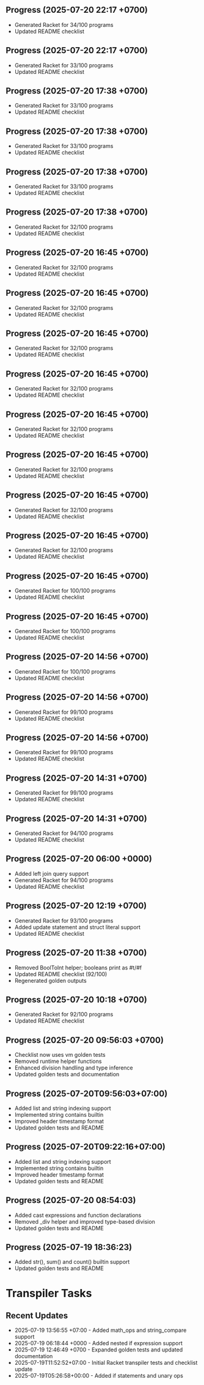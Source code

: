 ## Progress (2025-07-20 22:17 +0700)
- Generated Racket for 34/100 programs
- Updated README checklist

## Progress (2025-07-20 22:17 +0700)
- Generated Racket for 33/100 programs
- Updated README checklist

## Progress (2025-07-20 17:38 +0700)
- Generated Racket for 33/100 programs
- Updated README checklist

## Progress (2025-07-20 17:38 +0700)
- Generated Racket for 33/100 programs
- Updated README checklist

## Progress (2025-07-20 17:38 +0700)
- Generated Racket for 33/100 programs
- Updated README checklist

## Progress (2025-07-20 17:38 +0700)
- Generated Racket for 32/100 programs
- Updated README checklist

## Progress (2025-07-20 16:45 +0700)
- Generated Racket for 32/100 programs
- Updated README checklist

## Progress (2025-07-20 16:45 +0700)
- Generated Racket for 32/100 programs
- Updated README checklist

## Progress (2025-07-20 16:45 +0700)
- Generated Racket for 32/100 programs
- Updated README checklist

## Progress (2025-07-20 16:45 +0700)
- Generated Racket for 32/100 programs
- Updated README checklist

## Progress (2025-07-20 16:45 +0700)
- Generated Racket for 32/100 programs
- Updated README checklist

## Progress (2025-07-20 16:45 +0700)
- Generated Racket for 32/100 programs
- Updated README checklist

## Progress (2025-07-20 16:45 +0700)
- Generated Racket for 32/100 programs
- Updated README checklist

## Progress (2025-07-20 16:45 +0700)
- Generated Racket for 32/100 programs
- Updated README checklist

## Progress (2025-07-20 16:45 +0700)
- Generated Racket for 100/100 programs
- Updated README checklist

## Progress (2025-07-20 16:45 +0700)
- Generated Racket for 100/100 programs
- Updated README checklist

## Progress (2025-07-20 14:56 +0700)
- Generated Racket for 100/100 programs
- Updated README checklist

## Progress (2025-07-20 14:56 +0700)
- Generated Racket for 99/100 programs
- Updated README checklist

## Progress (2025-07-20 14:56 +0700)
- Generated Racket for 99/100 programs
- Updated README checklist

## Progress (2025-07-20 14:31 +0700)
- Generated Racket for 99/100 programs
- Updated README checklist

## Progress (2025-07-20 14:31 +0700)
- Generated Racket for 94/100 programs
- Updated README checklist

## Progress (2025-07-20 06:00 +0000)
- Added left join query support
- Generated Racket for 94/100 programs
- Updated README checklist

## Progress (2025-07-20 12:19 +0700)
- Generated Racket for 93/100 programs
- Added update statement and struct literal support
- Updated README checklist

## Progress (2025-07-20 11:38 +0700)
- Removed BoolToInt helper; booleans print as #t/#f
- Updated README checklist (92/100)
- Regenerated golden outputs

## Progress (2025-07-20 10:18 +0700)
- Generated Racket for 92/100 programs
- Updated README checklist

## Progress (2025-07-20 09:56:03 +0700)
- Checklist now uses vm golden tests
- Removed runtime helper functions
- Enhanced division handling and type inference
- Updated golden tests and documentation

## Progress (2025-07-20T09:56:03+07:00)
- Added list and string indexing support
- Implemented string contains builtin
- Improved header timestamp format
- Updated golden tests and README

## Progress (2025-07-20T09:22:16+07:00)
- Added list and string indexing support
- Implemented string contains builtin
- Improved header timestamp format
- Updated golden tests and README


## Progress (2025-07-20 08:54:03)
- Added cast expressions and function declarations
- Removed _div helper and improved type-based division
- Updated golden tests and README

## Progress (2025-07-19 18:36:23)
- Added str(), sum() and count() builtin support
- Updated golden tests and README

# Transpiler Tasks

## Recent Updates
- 2025-07-19 13:56:55 +07:00 - Added math_ops and string_compare support
- 2025-07-19 06:18:44 +0000 - Added nested if expression support
- 2025-07-19 12:46:49 +0700 - Expanded golden tests and updated documentation
- 2025-07-19T11:52:52+07:00 - Initial Racket transpiler tests and checklist update
- 2025-07-19T05:26:58+00:00 - Added if statements and unary ops
